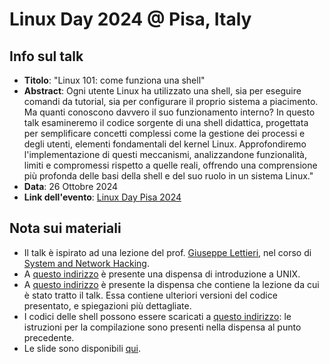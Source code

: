 # Linux Day 2024 @ Pisa, Italy

## Info sul talk

- **Titolo**: "Linux 101: come funziona una shell"
- **Abstract**: Ogni utente Linux ha utilizzato una shell, sia per eseguire comandi da tutorial, sia per configurare il proprio sistema a piacimento. Ma quanti conoscono davvero il suo funzionamento interno? In questo talk esamineremo il codice sorgente di una shell didattica, progettata per semplificare concetti complessi come la gestione dei processi e degli utenti, elementi fondamentali del kernel Linux. Approfondiremo l'implementazione di questi meccanismi, analizzandone funzionalità, limiti e compromessi rispetto a quelle reali, offrendo una comprensione più profonda delle basi della shell e del suo ruolo in un sistema Linux."
- **Data**: 26 Ottobre 2024
- **Link dell'evento**: [Linux Day Pisa 2024](https://linuxdaypisa.it/)

## Nota sui materiali

- Il talk è ispirato ad una lezione del prof. [Giuseppe Lettieri](http://docenti.ing.unipi.it/g.lettieri/), nel corso di [System and Network Hacking](https://lettieri.iet.unipi.it/hacking/).
- A [questo indirizzo](https://lettieri.iet.unipi.it/hacking/ch/2-unix.pdf) è presente una dispensa di introduzione a UNIX.
- A [questo indirizzo](https://lettieri.iet.unipi.it/hacking/ch/3-shell.pdf) è presente la dispensa che contiene la lezione da cui è stato tratto il talk. Essa contiene ulteriori versioni del codice presentato, e spiegazioni più dettagliate.
- I codici delle shell possono essere scaricati a [questo indirizzo](https://lettieri.iet.unipi.it/hacking/esh-1.0.zip): le istruzioni per la compilazione sono presenti nella dispensa al punto precedente.
- Le slide sono disponibili [qui](LD-slides.pdf).
